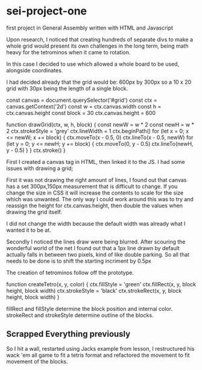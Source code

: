 # sei-project-one
first project in General Assembly written with HTML and Javascript


<!-- Grid system -->

Upon research, I noticed that creating hundreds of separate divs to make a whole grid would present its own challenges in the long term, being math heavy for the tetrominos when it came to rotation.

In this case I decided to use <canvas></canvas> which allowed a whole board to be used, alongside coordinates.

I had decided already that the grid would be: 600px by 300px so a 10 x 20 grid with 30px being the length of a single block.

 const canvas = document.querySelector('#grid')
  const ctx = canvas.getContext('2d')
  const w = ctx.canvas.width
  const h = ctx.canvas.height
  const block = 30
  ctx.canvas.height = 600

function drawGrid(ctx, w, h, block) {
    const newW = w * 2
    const newH = w * 2
    ctx.strokeStyle = 'grey'
    ctx.lineWidth = 1
    ctx.beginPath()
    for (let x = 0; x <= newW; x += block) {
      ctx.moveTo(x - 0.5, 0)
      ctx.lineTo(x - 0.5, newW)
      for (let y = 0; y <= newH; y += block) {
        ctx.moveTo(0, y - 0.5)
        ctx.lineTo(newH, y - 0.5)
      }
    }
    ctx.stroke()
  }

First I created a canvas tag in HTML, then linked it to the JS.
I had some issues with drawing a grid;

First it was not drawing the right amount of lines, I found out that canvas has a set 300px,150px measurement that is difficult to change. If you change the size in CSS it will increase the contents to scale for the size which was unwanted. The only way I could work around this was to try and reassign the height for ctx.canvas.height, then double the values when drawing the grid itself.

I did not change the width because the default width was already what I wanted it to be at.

Secondly I noticed the lines draw were being blurred. After scouring the wonderful world of the net I found out that a 1px line drawn by default actually falls in between two pixels, kind of like double parking. So all that needs to be done is to shift the starting incriment by 0.5px

<!-- Tetrominos -->

The creation of tetrominos follow off the <canvas></canvas> prototype.

function createTetro(x, y, color) {
    ctx.fillStyle = 'green'
    ctx.fillRect(x, y, block height, block width)
    ctx.strokeStyle = 'black'
    ctx.strokeRect(x, y, block height, block width)
  }

fillRect and fillStyle determine the block position and internal color.
strokeRect and strokeStyle determine outline of the blocks.

## Scrapped Everything previously

So I hit a wall, restarted using Jacks example from lesson, I restructured his wack 'em all game to fit a tetris format and refactored the movement to fit movement of the blocks.